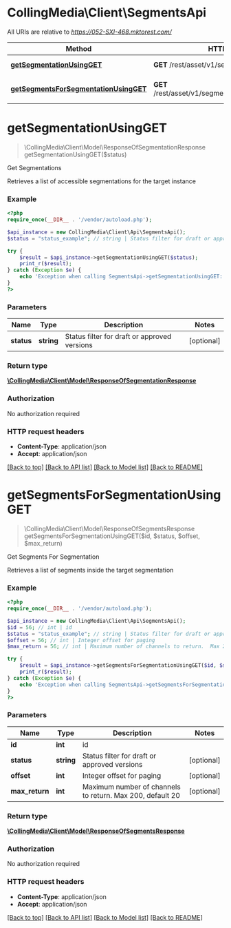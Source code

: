 # CollingMedia\Client\SegmentsApi

All URIs are relative to *https://052-SXI-468.mktorest.com/*

Method | HTTP request | Description
------------- | ------------- | -------------
[**getSegmentationUsingGET**](SegmentsApi.md#getSegmentationUsingGET) | **GET** /rest/asset/v1/segmentation.json | Get Segmentations
[**getSegmentsForSegmentationUsingGET**](SegmentsApi.md#getSegmentsForSegmentationUsingGET) | **GET** /rest/asset/v1/segmentation/{id}/segments.json | Get Segments For Segmentation


# **getSegmentationUsingGET**
> \CollingMedia\Client\Model\ResponseOfSegmentationResponse getSegmentationUsingGET($status)

Get Segmentations

Retrieves a list of accessible segmentations for the target instance

### Example
```php
<?php
require_once(__DIR__ . '/vendor/autoload.php');

$api_instance = new CollingMedia\Client\Api\SegmentsApi();
$status = "status_example"; // string | Status filter for draft or approved versions

try {
    $result = $api_instance->getSegmentationUsingGET($status);
    print_r($result);
} catch (Exception $e) {
    echo 'Exception when calling SegmentsApi->getSegmentationUsingGET: ', $e->getMessage(), PHP_EOL;
}
?>
```

### Parameters

Name | Type | Description  | Notes
------------- | ------------- | ------------- | -------------
 **status** | **string**| Status filter for draft or approved versions | [optional]

### Return type

[**\CollingMedia\Client\Model\ResponseOfSegmentationResponse**](../Model/ResponseOfSegmentationResponse.md)

### Authorization

No authorization required

### HTTP request headers

 - **Content-Type**: application/json
 - **Accept**: application/json

[[Back to top]](#) [[Back to API list]](../../README.md#documentation-for-api-endpoints) [[Back to Model list]](../../README.md#documentation-for-models) [[Back to README]](../../README.md)

# **getSegmentsForSegmentationUsingGET**
> \CollingMedia\Client\Model\ResponseOfSegmentsResponse getSegmentsForSegmentationUsingGET($id, $status, $offset, $max_return)

Get Segments For Segmentation

Retrieves a list of segments inside the target segmentation

### Example
```php
<?php
require_once(__DIR__ . '/vendor/autoload.php');

$api_instance = new CollingMedia\Client\Api\SegmentsApi();
$id = 56; // int | id
$status = "status_example"; // string | Status filter for draft or approved versions
$offset = 56; // int | Integer offset for paging
$max_return = 56; // int | Maximum number of channels to return.  Max 200, default 20

try {
    $result = $api_instance->getSegmentsForSegmentationUsingGET($id, $status, $offset, $max_return);
    print_r($result);
} catch (Exception $e) {
    echo 'Exception when calling SegmentsApi->getSegmentsForSegmentationUsingGET: ', $e->getMessage(), PHP_EOL;
}
?>
```

### Parameters

Name | Type | Description  | Notes
------------- | ------------- | ------------- | -------------
 **id** | **int**| id |
 **status** | **string**| Status filter for draft or approved versions | [optional]
 **offset** | **int**| Integer offset for paging | [optional]
 **max_return** | **int**| Maximum number of channels to return.  Max 200, default 20 | [optional]

### Return type

[**\CollingMedia\Client\Model\ResponseOfSegmentsResponse**](../Model/ResponseOfSegmentsResponse.md)

### Authorization

No authorization required

### HTTP request headers

 - **Content-Type**: application/json
 - **Accept**: application/json

[[Back to top]](#) [[Back to API list]](../../README.md#documentation-for-api-endpoints) [[Back to Model list]](../../README.md#documentation-for-models) [[Back to README]](../../README.md)

